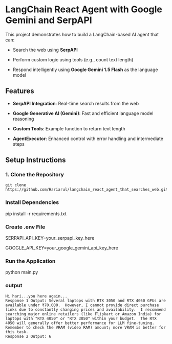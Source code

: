 # LangChain React Agent with Google Gemini and SerpAPI

This project demonstrates how to build a LangChain-based AI agent that can:

- Search the web using **SerpAPI**
  
- Perform custom logic using tools (e.g., count text length)
  
- Respond intelligently using **Google Gemini 1.5 Flash** as the language model

## Features

-  **SerpAPI Integration**: Real-time search results from the web
  
-  **Google Generative AI (Gemini)**: Fast and efficient language model reasoning
  
-  **Custom Tools**: Example function to return text length
  
-  **AgentExecutor**: Enhanced control with error handling and intermediate steps

## Setup Instructions

### 1. Clone the Repository

```
git clone https://github.com/Hariarul/langchain_react_agent_that_searches_web.git
```

### Install Dependencies

pip install -r requirements.txt

### Create .env File

SERPAPI_API_KEY=your_serpapi_key_here

GOOGLE_API_KEY=your_google_gemini_api_key_here

### Run the Application

python main.py

### output 

```
Hi hari...you here again...
Response 1 Output: Several laptops with RTX 3050 and RTX 4050 GPUs are available under ₹70,000.  However, I cannot provide direct purchase links due to constantly changing prices and availability.  I recommend searching major online retailers (like Flipkart or Amazon India) for laptops with "RTX 4050" or "RTX 3050" within your budget.  The RTX 4050 will generally offer better performance for LLM fine-tuning.  Remember to check the VRAM (video RAM) amount; more VRAM is better for this task.
Response 2 Output: 6

```




